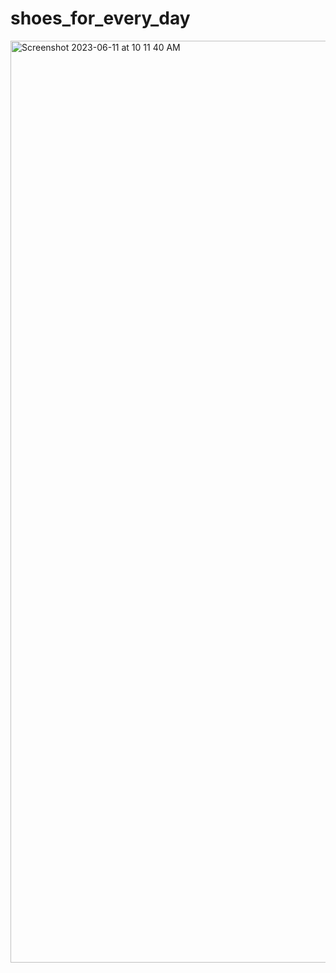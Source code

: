 # shoes_for_every_day
<img width="1475" alt="Screenshot 2023-06-11 at 10 11 40 AM" src="https://github.com/mharizanova8703/shoes_for_every_day/assets/85656320/0241d81c-50c1-473d-aa41-f1055ebc9f7d">
